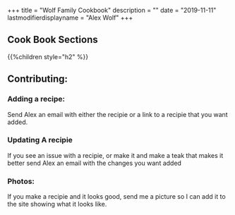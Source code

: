 +++
title = "Wolf Family Cookbook"
description = ""
date = "2019-11-11"
lastmodifierdisplayname = "Alex Wolf"
+++

## Cook Book Sections

{{%children style="h2" %}}

## Contributing:

### Adding a recipe: 

Send Alex an email with either the recipie or a link to a recipie that you want added.

### Updating A recipie

If you see an issue with a recipie, or make it and make a teak that makes it better send Alex an email with the changes you want added

### Photos:

If you make a recipie and it looks good, send me a picture so I can add it to the site showing what it looks like.